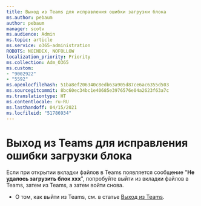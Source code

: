 ```yaml
---
title: Выход из Teams для исправления ошибки загрузки блока
ms.author: pebaum
author: pebaum
manager: scotv
ms.audience: Admin
ms.topic: article
ms.service: o365-administration
ROBOTS: NOINDEX, NOFOLLOW
localization_priority: Priority
ms.collection: Adm_O365
ms.custom:
- "9002922"
- "5592"
ms.openlocfilehash: 51ba8ef206340c8edb63a905d87ce6ac6355d503
ms.sourcegitcommit: 8bc60ec34bc1e40685e3976576e04a2623f63a7c
ms.translationtype: HT
ms.contentlocale: ru-RU
ms.lasthandoff: 04/15/2021
ms.locfileid: "51786934"
---
```

# <a name="sign-out-of-teams-to-resolve-loading-chunk-error"></a>Выход из Teams для исправления ошибки загрузки блока

Если при открытии вкладки файлов в Teams появляется сообщение "**Не удалось загрузить блок xxx**", попробуйте выйти из вкладки файлов в Teams, затем из Teams, а затем войти снова.

- О том, как выйти из Teams, см. в статье [Выход из Teams](https://support.microsoft.com/en-ie/office/sign-out-of-teams-a6d76e69-e1dd-4bc4-8e5f-04ba48384487).
